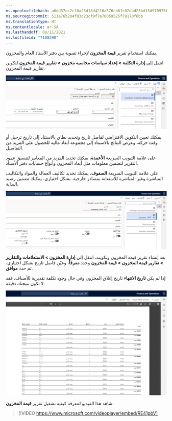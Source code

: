 ```yaml
---
ms.openlocfilehash: a6dd37ec2c10a23d18d4216a576cb61c02dad23bd13d970976bd75831ce95cfd
ms.sourcegitcommit: 511a76b204f93d23cf9f7a70059525f79170f6bb
ms.translationtype: HT
ms.contentlocale: ar-SA
ms.lasthandoff: 08/11/2021
ms.locfileid: "7108290"
---
```

يمكنك استخدام تقرير **قيمة المخزون** لإجراء تسوية بين دفتر الأستاذ العام والمخزون. 

انتقل إلى **إدارة التكلفة > إعداد سياسات محاسبه مخزون > تقارير قيمة المخزون** لتكوين تقارير قيمة المخزون.
 
[![لقطة شاشة لعلامة التبويب "عام" في صفحة تقارير قيمة المخزون.](../media/inventory-value-reports.png)](../media/inventory-value-reports.png#lightbox)

يمكنك تعيين التكوين الافتراضي لفاصل تاريخ وتحديد نطاق بالاستناد إلى تاريخ ترحيل أو وقت حركة، وعرض النتائج بالاستناد إلى مجموعة أبعاد مالية للحصول على المزيد من التفاصيل.

على علامة التبويب السريعة **الأعمدة**، يمكنك تحديد المزيد من المعايير لتنسيق عمود التقرير لتضمين معلومات مثل أبعاد المخزون وأنواع حسابات دفتر الأستاذ.

على علامة التبويب السريعة **الصفوف**، يمكنك تحديد تكاليف العمالة والمواد والتكاليف المباشرة وغير المباشرة للاستعانة بمصادر خارجية. بشكل اختياري، يمكنك تضمين رصيد البداية.
 
[![لقطة شاشة لعلامة التبويب "الصفوف" في صفحة تقارير قيمة المخزون.](../media/inventory-value-reports-3.png)](../media/inventory-value-reports-3.png#lightbox)

بعد إنشاء تقرير قيمة المخزون وتكوينه، انتقل إلى **إدارة المخزون > الاستعلامات والتقارير > تقارير قيمة المخزون > قيمة المخزون** وحدد **معرفاً**، وعيّن فاصل تاريخ بشكل اختياري، ثم حدد **موافق**.

إذا لم يكن **تاريخ الانتهاء** تاريخ إغلاق المخزون وفي حال وجود تكلفة تقديرية للأصناف، فقد لا تكون نتيجتك دقيقة.

[![لقطة شاشة لمثال عن تقرير قيمة المخزون.](../media/inventory-value.png)](../media/inventory-value.png#lightbox)

شاهد هذا الفيديو لمعرفة كيفية تشغيل تقرير **قيمة المخزون**.

 > [!VIDEO https://www.microsoft.com/videoplayer/embed/RE41pbV]
